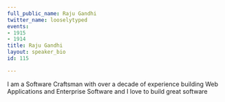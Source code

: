 ```yaml
---
full_public_name: Raju Gandhi
twitter_name: looselytyped
events:
- 1915
- 1914
title: Raju Gandhi
layout: speaker_bio
id: 115

---
```

I am a Software Craftsman with over a decade of experience building Web Applications and Enterprise Software and I love to build great software